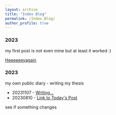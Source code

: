 ```yaml
---
layout: archive
title: "Index Blog"
permalink: /Index_Blog/
author_profile: true
---
```

### 2023

my first post is not even mine but at least it worked :) 

[Heeeeeeyagain](../_posts/2014-08-14-blog-post-3.md)

### 2023

my own public diary - writing my thesis

- 20231107 - [Writing...](../_posts/2023-11-07-Writing,md)
- 20230810 - [Link to Today's Post](../_posts/2023-10-08-Today.md)


see
if something 
changes
